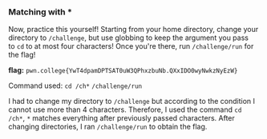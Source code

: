 ### Matching with *

Now, practice this yourself! Starting from your home directory, change your directory to `/challenge`, but use globbing to keep the argument you pass to `cd` to at most four characters! Once you're there, run `/challenge/run` for the flag!


**flag:** `pwn.college{YwT4dpamDPTSAT0uW3QPhxzbuNb.QXxIDO0wyNwkzNyEzW}`

Command used: 
`cd /ch*`
`/challenge/run`

I had to change my directory to `/challenge` but according to the condition I cannot use more than 4 characters. Therefore, I used the command `cd /ch*`, `*` matches everything after previously passed characters. 
After changing directories, I ran `/challenge/run` to obtain the flag. 

